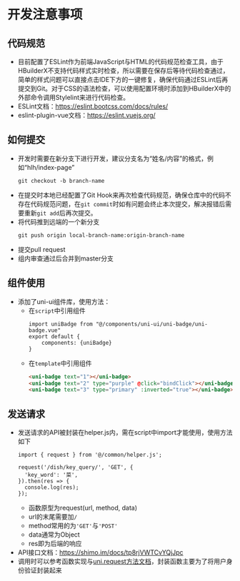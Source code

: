 # 开发注意事项
## 代码规范
- 目前配置了ESLint作为前端JavaScript与HTML的代码规范检查工具，由于HBuilderX不支持代码样式实时检查，所以需要在保存后等待代码检查通过，简单的样式问题可以直接点击IDE下方的一键修复，确保代码通过ESLint后再提交到Git。对于CSS的语法检查，可以使用配置环境时添加到HBuilderX中的外部命令调用Stylelint来进行代码检查。
- ESLint文档：https://eslint.bootcss.com/docs/rules/
- eslint-plugin-vue文档：https://eslint.vuejs.org/

## 如何提交
- 开发时需要在新分支下进行开发，建议分支名为“姓名/内容”的格式，例如“hlh/index-page”
  ```
  git checkout -b branch-name
  ```
- 在提交时本地已经配置了Git Hook来再次检查代码规范，确保仓库中的代码不存在代码规范问题，在`git commit`时如有问题会终止本次提交，解决报错后需要重新`git add`后再次提交。
- 将代码推到远端的一个新分支
  ```
  git push origin local-branch-name:origin-branch-name
  ```
- 提交pull request
- 组内审查通过后合并到master分支

## 组件使用
- 添加了uni-ui组件库，使用方法：
  - 在`script`中引用组件
    ```es6
    import uniBadge from "@/components/uni-ui/uni-badge/uni-badge.vue"
    export default {
        components: {uniBadge}
    }
    ```
  - 在`template`中引用组件
    ```html
    <uni-badge text="1"></uni-badge>
    <uni-badge text="2" type="purple" @click="bindClick"></uni-badge>
    <uni-badge text="3" type="primary" :inverted="true"></uni-badge>
    ```

## 发送请求
- 发送请求的API被封装在helper.js内，需在script中import才能使用，使用方法如下
  ```es6
  import { request } from '@/common/helper.js';
  
  request('/dish/key_query/', 'GET', {
    'key_word': '菜',
  }).then(res => {
    console.log(res);
  });
  ```
  - 函数原型为request(url, method, data)
  - url的末尾需要加`/`
  - method常用的为`'GET'`与`'POST'`
  - data通常为Object
  - res即为后端的响应
- API接口文档：https://shimo.im/docs/tp8rjVWTCvYQjJpc
- 调用时可以参考函数实现与[uni.request方法文档](https://uniapp.dcloud.io/api/request/request)，封装函数主要为了将用户身份验证封装起来